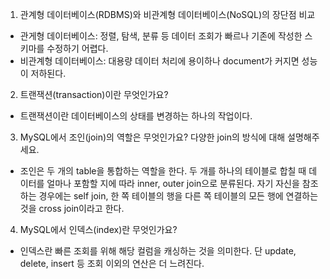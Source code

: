 1. 관계형 데이터베이스(RDBMS)와 비관계형 데이터베이스(NoSQL)의 장단점 비교

- 관게형 데이터베이스: 정렬, 탐색, 분류 등 데이터 조회가 빠르나 기존에 작성한 스키마를 수정하기 어렵다.
- 비관계형 데이터베이스: 대용량 데이터 처리에 용이하나 document가 커지면 성능이 저하된다.
 
2. 트랜잭션(transaction)이란 무엇인가요?

- 트랜잭션이란 데이터베이스의 상태를 변경하는 하나의 작업이다.

3. MySQL에서 조인(join)의 역할은 무엇인가요? 다양한 join의 방식에 대해 설명해주세요.

- 조인은 두 개의 table을 통합하는 역할을 한다. 두 개를 하나의 테이블로 합칠 때 데이터를 얼마나 포함할 지에 따라 inner, outer join으로 분류된다. 자기 자신을 참조하는 경우에는 self join, 한 쪽 테이블의 행을 다른 쪽 테이블의 모든 행에 연결하는 것을 cross join이라고 한다.

4. MySQL에서 인덱스(index)란 무엇인가요?

- 인덱스란 빠른 조회를 위해 해당 컬럼을 캐싱하는 것을 의미한다. 단 update, delete, insert 등 조회 이외의 연산은 더 느려진다.
